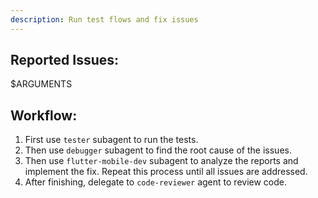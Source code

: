 ```yaml
---
description: Run test flows and fix issues
---
```


## Reported Issues:
<issue>
 $ARGUMENTS
</issue>

## Workflow:
1. First use `tester` subagent to run the tests.
2. Then use `debugger` subagent to find the root cause of the issues.
3. Then use `flutter-mobile-dev` subagent to analyze the reports and implement the fix. Repeat this process until all issues are addressed.
4. After finishing, delegate to `code-reviewer` agent to review code.